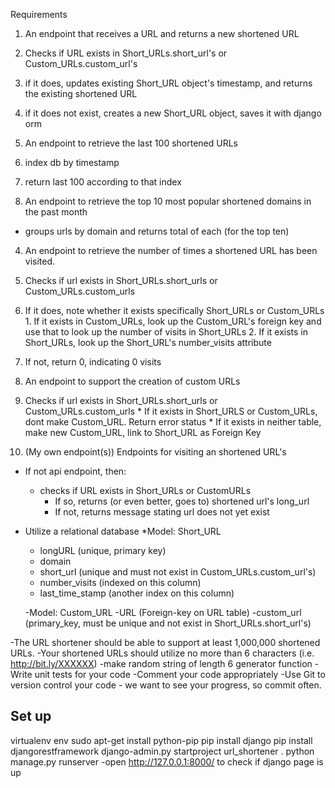 Requirements

1. An endpoint that receives a URL and returns a new shortened URL
  1. Checks if URL exists in Short_URLs.short_url's or Custom_URLs.custom_url's
  2. if it does, updates existing Short_URL object's timestamp, and returns the existing shortened URL
  3. if it does not exist, creates a new Short_URL object, saves it with django orm

2. An endpoint to retrieve the last 100 shortened URLs
  1. index db by timestamp
  2. return last 100 according to that index

3. An endpoint to retrieve the top 10 most popular shortened domains in the past month
  * groups urls by domain and returns total of each (for the top ten)

4. An endpoint to retrieve the number of times a shortened URL has been visited.
  1. Checks if url exists in Short_URLs.short_urls or Custom_URLs.custom_urls
  2. If it does, note whether it exists specifically Short_URLs or Custom_URLs
    1. If it exists in Custom_URLs, look up the Custom_URL's foreign key and use that to look up the number of visits in Short_URLs
    2. If it exists in Short_URLs, look up the Short_URL's number_visits attribute
  3. If not, return 0, indicating 0 visits

5. An endpoint to support the creation of custom URLs
  1. Checks if url exists in Short_URLs.short_urls or Custom_URLs.custom_urls
    * If it exists in Short_URLS or Custom_URLs, dont make Custom_URL. Return error status
    * If it exists in neither table, make new Custom_URL, link to Short_URL as Foreign Key 

6. (My own endpoint(s)) Endpoints for visiting an shortened URL's
  * If not api endpoint, then:
    * checks if URL exists in Short_URLs or CustomURLs
      * If so, returns (or even better, goes to) shortened url's long_url
      * If not, returns message stating url does not yet exist 
   

* Utilize a relational database
  *Model: Short_URL
  * longURL (unique, primary key)
  * domain
  * short_url (unique and must not exist in Custom_URLs.custom_url's)
  * number_visits (indexed on this column)
  * last_time_stamp (another index on this column)

   -Model: Custom_URL
      -URL (Foreign-key on URL table)
      -custom_url (primary_key, must be unique and not exist in Short_URLs.short_url's)

-The URL shortener should be able to support at least 1,000,000 shortened URLs.
-Your shortened URLs should utilize no more than 6 characters (i.e. http://bit.ly/XXXXXX)
   -make random string of length 6 generator function
-Write unit tests for your code
-Comment your code appropriately
-Use Git to version control your code - we want to see your progress, so commit often.


Set up
------

virtualenv env
sudo apt-get install python-pip
pip install django
pip install djangorestframework
django-admin.py startproject url_shortener .
python manage.py runserver
  -open http://127.0.0.1:8000/ to check if django page is up

